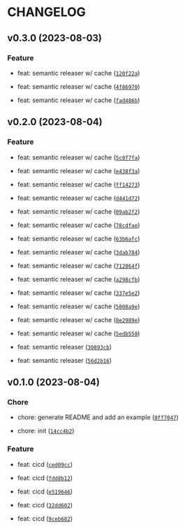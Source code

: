 # CHANGELOG



## v0.3.0 (2023-08-03)

### Feature

* feat: semantic releaser w/ cache ([`120f22a`](https://github.com/jothflee/coloring-py/commit/120f22a2edf60d447efcd56eaf2d91747146c8a5))

* feat: semantic releaser w/ cache ([`4f86970`](https://github.com/jothflee/coloring-py/commit/4f86970db153316cff3f9271b52a40598d582dd0))

* feat: semantic releaser w/ cache ([`fad486b`](https://github.com/jothflee/coloring-py/commit/fad486bf273a655ac325a7a4d4468ee0759d2e27))


## v0.2.0 (2023-08-04)

### Feature

* feat: semantic releaser w/ cache ([`5c8f7fa`](https://github.com/jothflee/coloring-py/commit/5c8f7fa9ad8b550e4a4ef312dfaf83d8b5b69ab7))

* feat: semantic releaser w/ cache ([`e438f3a`](https://github.com/jothflee/coloring-py/commit/e438f3ae954a4a8518e6bc1ab4e73ed6d6344712))

* feat: semantic releaser w/ cache ([`ff14273`](https://github.com/jothflee/coloring-py/commit/ff14273a12fa563a0c0c6b525064d46f25b1fec6))

* feat: semantic releaser w/ cache ([`d441d72`](https://github.com/jothflee/coloring-py/commit/d441d724266a5b54abcfdee0d222d6eae5150b09))

* feat: semantic releaser w/ cache ([`09ab2f2`](https://github.com/jothflee/coloring-py/commit/09ab2f248f8d61a6e6d02ba625444051dd22d810))

* feat: semantic releaser w/ cache ([`78cdfae`](https://github.com/jothflee/coloring-py/commit/78cdfaeab75ae2b037d0f4f943fbe9ea0291a3cd))

* feat: semantic releaser w/ cache ([`63b6afc`](https://github.com/jothflee/coloring-py/commit/63b6afc738250e3eb6f19b095f84bfe7b38df5aa))

* feat: semantic releaser w/ cache ([`3dab784`](https://github.com/jothflee/coloring-py/commit/3dab7847ceee24488dd0ab792f3b4c136ff834a7))

* feat: semantic releaser w/ cache ([`712864f`](https://github.com/jothflee/coloring-py/commit/712864fc86b6ac6e167daefd7e8939bb20e8eb49))

* feat: semantic releaser w/ cache ([`a298cfb`](https://github.com/jothflee/coloring-py/commit/a298cfb155d22eb47e33a893a2d1e02f395501b8))

* feat: semantic releaser w/ cache ([`337e5e2`](https://github.com/jothflee/coloring-py/commit/337e5e255a71c8849f9964993285065d1f5608ca))

* feat: semantic releaser w/ cache ([`5008a9e`](https://github.com/jothflee/coloring-py/commit/5008a9eb8ad442242459bb0e90c0774947d9bb5b))

* feat: semantic releaser w/ cache ([`8e2989e`](https://github.com/jothflee/coloring-py/commit/8e2989e82c1b919b5db071577b4e7aafc2f8f6b5))

* feat: semantic releaser w/ cache ([`5edb558`](https://github.com/jothflee/coloring-py/commit/5edb558b3f13d9f3af5206bfaf9687b3e4277104))

* feat: semantic releaser ([`30893cb`](https://github.com/jothflee/coloring-py/commit/30893cb0675c47b0db7b50255e3a7f93f5e68ef9))

* feat: semantic releaser ([`56d2b16`](https://github.com/jothflee/coloring-py/commit/56d2b164c638ee100dbc0b9cfdff0c42bc6dc7d2))


## v0.1.0 (2023-08-04)

### Chore

* chore: generate README and add an example ([`0ff7047`](https://github.com/jothflee/coloring-py/commit/0ff7047b3548b531a6f7a21df6cf57d6f99a9d21))

* chore: init ([`14cc4b2`](https://github.com/jothflee/coloring-py/commit/14cc4b2a1a001aa154d8c0bbb4c47fdd2d68a794))

### Feature

* feat: cicd ([`ced09cc`](https://github.com/jothflee/coloring-py/commit/ced09cc370dba4489cf57426724368ad292af8e0))

* feat: cicd ([`fdd8b12`](https://github.com/jothflee/coloring-py/commit/fdd8b1273d6aee099455635318af79e4ec13ccda))

* feat: cicd ([`e519646`](https://github.com/jothflee/coloring-py/commit/e519646e0a1cf081195f8f188565545ed71fa1f5))

* feat: cicd ([`32dd602`](https://github.com/jothflee/coloring-py/commit/32dd602d6a3b2a403fdf870f072505515e7d63c3))

* feat: cicd ([`9ceb682`](https://github.com/jothflee/coloring-py/commit/9ceb68253ea9f96b80e380078c984683c9dc0d66))
